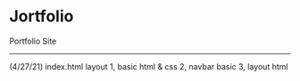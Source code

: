 # Jortfolio
Portfolio Site

--------------------------------

(4/27/21) index.html layout
  1, basic html & css
  2, navbar basic
  3, layout html
